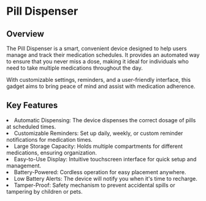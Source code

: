 # Pill Dispenser
## Overview
The Pill Dispenser is a smart, convenient device designed to help users manage and track their medication schedules. It provides an automated way to ensure that you never miss a dose, making it ideal for individuals who need to take multiple medications throughout the day.

With customizable settings, reminders, and a user-friendly interface, this gadget aims to bring peace of mind and assist with medication adherence.
## Key Features
<li>Automatic Dispensing: The device dispenses the correct dosage of pills at scheduled times.</li>
<li>Customizable Reminders: Set up daily, weekly, or custom reminder notifications for medication times.</li>
<li>Large Storage Capacity: Holds multiple compartments for different medications, ensuring organization.</li>
<li>Easy-to-Use Display: Intuitive touchscreen interface for quick setup and management.</li>
<li>Battery-Powered: Cordless operation for easy placement anywhere.</li>
<li>Low Battery Alerts: The device will notify you when it's time to recharge.</li>
<li>Tamper-Proof: Safety mechanism to prevent accidental spills or tampering by children or pets.</li>
